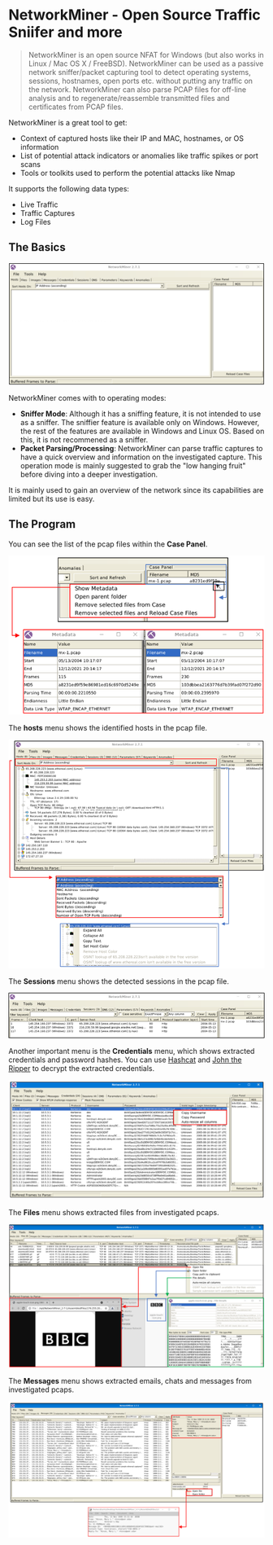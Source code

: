 # NetworkMiner - Open Source Traffic Sniifer and more
>NetworkMiner is an open source NFAT for Windows (but also works in Linux / Mac OS X / FreeBSD). NetworkMiner can be used as a passive network sniffer/packet capturing tool to detect operating systems, sessions, hostnames, open ports etc. without putting any traffic on the network. NetworkMiner can also parse PCAP files for off-line analysis and to regenerate/reassemble transmitted files and certificates from PCAP files.


NetworkMiner is a great tool to get:

- Context of captured hosts like their IP and MAC, hostnames, or OS information
- List of potential attack indicators or anomalies like traffic spikes or port scans
- Tools or toolkits used to perform the potential attacks like Nmap

It supports the following data types:

- Live Traffic
- Traffic Captures
- Log Files

## The Basics

![Image](./NetworkMiner_Data/NetworkMinerMainPage.png)

NetworkMiner comes with to operating modes:

- **Sniffer Mode**: Although it has a sniffing feature, it is not intended to use as a sniffer. The sniffier feature is available only on Windows. However, the rest of the features are available in Windows and Linux OS. Based on this, it is not recommened as a sniffer.
- **Packet Parsing/Processing**: NetworkMiner can parse traffic captures to have a quick overview and information on the investigated capture. This operation mode is mainly suggested to grab the "low hanging fruit" before diving into a deeper investigation.
  
It is mainly used to gain an overview of the network since its capabilities are limited but its use is easy.

## The Program

You can see the list of the pcap files within the **Case Panel**.

![Image](./NetworkMiner_Data//NetworkMinerCase.png)

The **hosts** menu shows the identified hosts in the pcap file.

![Image](./NetworkMiner_Data/NetworkMinerHosts.png)

The **Sessions** menu shows the detected sessions in the pcap file.

![Image](./NetworkMiner_Data/NetworkMinerSessions.png)

Another important menu is the **Credentials** menu, which shows extracted credentials and password hashes. You can use [Hashcat](https://github.com/hashcat/hashcat) and [John the Ripper](https://github.com/openwall/john) to decrypt the extracted credentials.

![Image](./NetworkMiner_Data/NetworkMinerCredentials.png)

The **Files** menu shows extracted files from investigated pcaps.

![Image](./NetworkMiner_Data/NetworkMinerFiles.png)

The **Messages** menu shows extracted emails, chats and messages from investigated pcaps.

![Image](NetworkMiner_Data/NetworkMinerMessages.png)